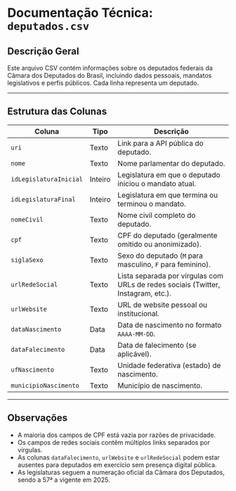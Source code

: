 # Documentação Técnica: `deputados.csv`

## Descrição Geral

Este arquivo CSV contém informações sobre os deputados federais da Câmara dos Deputados do Brasil, incluindo dados pessoais, mandatos legislativos e perfis públicos. Cada linha representa um deputado.

---

## Estrutura das Colunas

| Coluna                 | Tipo    | Descrição                                                                         |
| ---------------------- | ------- | --------------------------------------------------------------------------------- |
| `uri`                  | Texto   | Link para a API pública do deputado.                                              |
| `nome`                 | Texto   | Nome parlamentar do deputado.                                                     |
| `idLegislaturaInicial` | Inteiro | Legislatura em que o deputado iniciou o mandato atual.                            |
| `idLegislaturaFinal`   | Inteiro | Legislatura em que termina ou terminou o mandato.                                 |
| `nomeCivil`            | Texto   | Nome civil completo do deputado.                                                  |
| `cpf`                  | Texto   | CPF do deputado (geralmente omitido ou anonimizado).                              |
| `siglaSexo`            | Texto   | Sexo do deputado (`M` para masculino, `F` para feminino).                         |
| `urlRedeSocial`        | Texto   | Lista separada por vírgulas com URLs de redes sociais (Twitter, Instagram, etc.). |
| `urlWebsite`           | Texto   | URL de website pessoal ou institucional.                                          |
| `dataNascimento`       | Data    | Data de nascimento no formato `AAAA-MM-DD`.                                       |
| `dataFalecimento`      | Data    | Data de falecimento (se aplicável).                                               |
| `ufNascimento`         | Texto   | Unidade federativa (estado) de nascimento.                                        |
| `municipioNascimento`  | Texto   | Município de nascimento.                                                          |

---

## Observações

* A maioria dos campos de CPF está vazia por razões de privacidade.
* Os campos de redes sociais contêm múltiplos links separados por vírgulas.
* As colunas `dataFalecimento`, `urlWebsite` e `urlRedeSocial` podem estar ausentes para deputados em exercício sem presença digital pública.
* As legislaturas seguem a numeração oficial da Câmara dos Deputados, sendo a 57ª a vigente em 2025.
